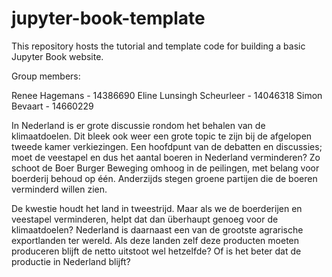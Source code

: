 # jupyter-book-template

This repository hosts the tutorial and template code for building a basic Jupyter Book website.

Group members:

Renee Hagemans - 14386690
Eline Lunsingh Scheurleer - 14046318
Simon Bevaart - 14660229

In Nederland is er grote discussie rondom het behalen van de klimaatdoelen. Dit bleek ook weer een grote topic te zijn bij de afgelopen tweede kamer verkiezingen. Een hoofdpunt van de debatten en discussies; moet de veestapel en dus het aantal boeren in Nederland verminderen? Zo schoot de Boer Burger Beweging omhoog in de peilingen, met belang voor boerderij behoud op één. Anderzijds stegen groene partijen die de boeren verminderd willen zien. <br>

De kwestie houdt het land in tweestrijd. Maar als we de boerderijen en veestapel verminderen, helpt dat dan überhaupt genoeg voor de klimaatdoelen? Nederland is daarnaast een van de grootste agrarische exportlanden ter wereld. Als deze landen zelf deze producten moeten produceren blijft de netto uitstoot wel hetzelfde? Of is het beter dat de productie in Nederland blijft?